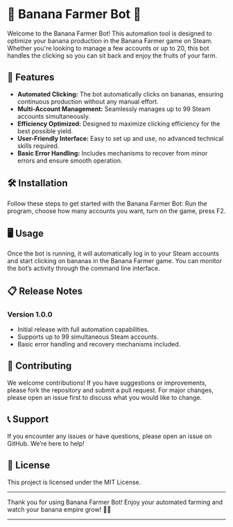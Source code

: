 # 🍌 Banana Farmer Bot 🍌

Welcome to the Banana Farmer Bot! This automation tool is designed to optimize your banana production in the Banana Farmer game on Steam. Whether you're looking to manage a few accounts or up to 20, this bot handles the clicking so you can sit back and enjoy the fruits of your farm.

## 🚀 Features

- **Automated Clicking:** The bot automatically clicks on bananas, ensuring continuous production without any manual effort.
- **Multi-Account Management:** Seamlessly manages up to 99 Steam accounts simultaneously.
- **Efficiency Optimized:** Designed to maximize clicking efficiency for the best possible yield.
- **User-Friendly Interface:** Easy to set up and use, no advanced technical skills required.
- **Basic Error Handling:** Includes mechanisms to recover from minor errors and ensure smooth operation.

## 🛠️ Installation

Follow these steps to get started with the Banana Farmer Bot:
Run the program, choose how many accounts you want, turn on the game, press F2.

## 🖥️ Usage

Once the bot is running, it will automatically log in to your Steam accounts and start clicking on bananas in the Banana Farmer game. You can monitor the bot’s activity through the command line interface.

## 📋 Release Notes

### Version 1.0.0

- Initial release with full automation capabilities.
- Supports up to 99 simultaneous Steam accounts.
- Basic error handling and recovery mechanisms included.

## 🤝 Contributing

We welcome contributions! If you have suggestions or improvements, please fork the repository and submit a pull request. For major changes, please open an issue first to discuss what you would like to change.

## 📞 Support

If you encounter any issues or have questions, please open an issue on GitHub. We’re here to help!

## 📄 License

This project is licensed under the MIT License.

---

Thank you for using Banana Farmer Bot! Enjoy your automated farming and watch your banana empire grow! 🌱🍌

---
